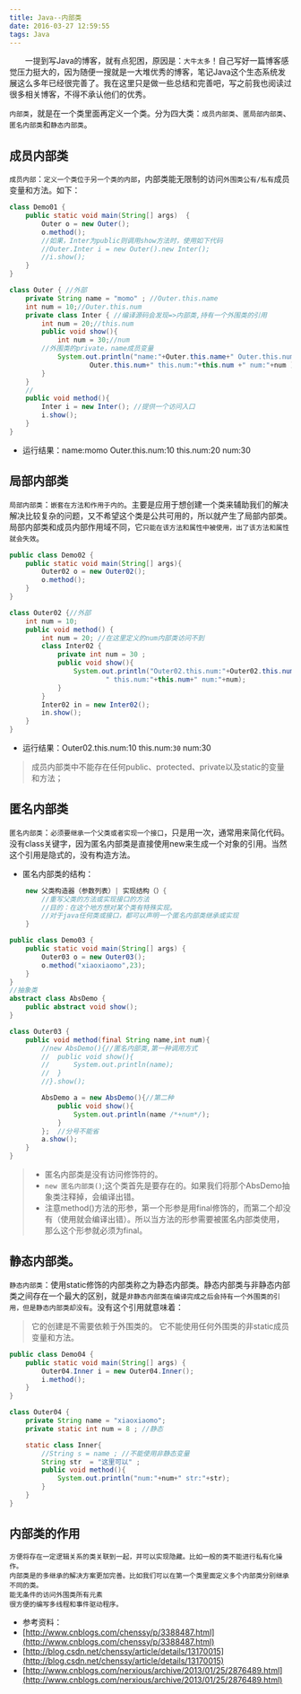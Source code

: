 ```yaml
---
title: Java--内部类
date: 2016-03-27 12:59:55
tags: Java
---
```


　　一提到写Java的博客，就有点犯困，原因是：`大牛太多`！自己写好一篇博客感觉压力挺大的，因为随便一搜就是一大堆优秀的博客，笔记Java这个生态系统发展这么多年已经很完善了。我在这里只是做一些总结和完善吧，写之前我也阅读过很多相关博客，不得不承认他们的优秀。

<!-- more -->

`内部类`，就是在一个类里面再定义一个类。分为四大类：`成员内部类`、`匿局部内部类`、`匿名内部类`和`静态内部类`。

## 成员内部类

`成员内部`：`定义一个类位于另一个类的内部`，内部类能无限制的访问`外围类公有/私有`成员变量和方法。如下：

``` java
class Demo01 {
    public static void main(String[] args)  {
        Outer o = new Outer();
        o.method();
		//如果，Inter为public则调用show方法时，使用如下代码
		//Outer.Inter i = new Outer().new Inter();
        //i.show();
    }
}

class Outer { //外部
    private String name = "momo" ; //Outer.this.name
    int num = 10;//Outer.this.num
    private class Inter { //编译源码会发现=>内部类,持有一个外围类的引用
        int num = 20;//this.num
        public void show(){
            int num = 30;//num
		//外围类的private，name成员变量
            System.out.println("name:"+Outer.this.name+" Outer.this.num:"+
                    Outer.this.num+" this.num:"+this.num +" num:"+num );
        }
    }
    //
    public void method(){
        Inter i = new Inter(); //提供一个访问入口
        i.show();
    }
}
```
- 运行结果：name:momo Outer.this.num:10 this.num:20 num:30


## 局部内部类

`局部内部类`：`嵌套在方法和作用于内的`。主要是应用于想创建一个类来辅助我们的解决解决比较复杂的问题，又不希望这个类是公共可用的，所以就产生了局部内部类。局部内部类和成员内部作用域不同，它`只能在该方法和属性中被使用，出了该方法和属性就会失效`。

``` java
public class Demo02 {
    public static void main(String[] args){
        Outer02 o = new Outer02();
        o.method();
    }
}

class Outer02 {//外部
    int num = 10;
    public void method() {
        int num = 20; //在这里定义的num内部类访问不到
        class Inter02 {
            private int num = 30 ;
            public void show(){
                System.out.println("Outer02.this.num:"+Outer02.this.num +
                        " this.num:"+this.num+" num:"+num);
            }
        }
        Inter02 in = new Inter02();
        in.show();
    }
}
```
- 运行结果：Outer02.this.num:10 this.num:`30` num:30

> 成员内部类中不能存在任何public、protected、private以及static的变量和方法；

## 匿名内部类

`匿名内部类`：`必须要继承一个父类或者实现一个接口`，只是用一次，通常用来简化代码。没有class关键字，因为匿名内部类是直接使用new来生成一个对象的引用。当然这个引用是隐式的，没有构造方法。

- 匿名内部类的结构：

``` java
	new 父类构造器（参数列表）| 实现结构（）{
		//重写父类的方法或实现接口的方法
		//目的：在这个地方想对某个类有特殊实现。
		//对于java任何类或接口，都可以声明一个匿名内部类继承或实现
	}
```

``` java
public class Demo03 {
    public static void main(String[] args) {
        Outer03 o = new Outer03();
        o.method("xiaoxiaomo",23);
    }
}
//抽象类
abstract class AbsDemo {
    public abstract void show();
}

class Outer03 {
    public void method(final String name,int num){
		//new AbsDemo(){//匿名内部类,第一种调用方式
		//	public void show(){
		//		System.out.println(name);
		//	}
		//}.show();

        AbsDemo a = new AbsDemo(){//第二种
            public void show(){
                System.out.println(name /*+num*/);
            }
        };  //分号不能省
        a.show();
    }
}
```

> - 匿名内部类是没有访问修饰符的。
> - `new 匿名内部类()`;这个类首先是要存在的。如果我们将那个AbsDemo抽象类注释掉，会编译出错。
> - 注意method()方法的形参，第一个形参是用final修饰的，而第二个却没有（使用就会编译出错）。所以当方法的形参需要被匿名内部类使用，那么这个形参就必须为final。



## 静态内部类。

`静态内部类`：使用static修饰的内部类称之为静态内部类。静态内部类与非静态内部类之间存在一个最大的区别，就是`非静态内部类在编译完成之后会持有一个外围类的引用，但是静态内部类却没有`。没有这个引用就意味着：

> 它的创建是不需要依赖于外围类的。
> 它不能使用任何外围类的非static成员变量和方法。

``` java
public class Demo04 {
    public static void main(String[] args) {
        Outer04.Inner i = new Outer04.Inner();
        i.method();
    }
}

class Outer04 {
    private String name = "xiaoxiaomo";
    private static int num = 8 ; //静态

    static class Inner{
        //String s = name ; //不能使用非静态变量
        String str  = "这里可以" ;
        public void method(){
            System.out.println("num:"+num+" str:"+str);
        }
    }
}
```

## 内部类的作用

```
方便将存在一定逻辑关系的类关联到一起，并可以实现隐藏。比如一般的类不能进行私有化操作。
内部类是的多继承的解决方案更加完善。比如我们可以在第一个类里面定义多个内部类分别继承不同的类。
能无条件的访问外围类所有元素
很方便的编写多线程和事件驱动程序。
```

- 参考资料：
- [http://www.cnblogs.com/chenssy/p/3388487.html](http://www.cnblogs.com/chenssy/p/3388487.html)
- [http://blog.csdn.net/chenssy/article/details/13170015](http://blog.csdn.net/chenssy/article/details/13170015)
- [http://www.cnblogs.com/nerxious/archive/2013/01/25/2876489.html](http://www.cnblogs.com/nerxious/archive/2013/01/25/2876489.html)